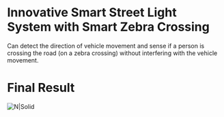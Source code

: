 # Innovative Smart Street Light System with Smart Zebra Crossing
Can detect the direction of vehicle movement and sense if a person is crossing the road (on a zebra crossing) without interfering with the vehicle movement.

# Final Result
![N|Solid](https://github.com/naman-tanwar/Innovative-Smart-Street-light-system-with-smart-Zebra-crossing/blob/main/Final%20Results/Images/WholeProject1.jpg)
